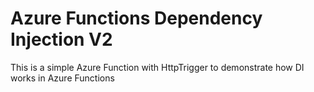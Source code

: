 
# Azure Functions Dependency Injection V2

This is a simple Azure Function with HttpTrigger to demonstrate how DI works in Azure Functions

